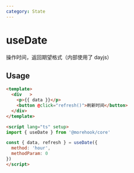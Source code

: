 ```yaml
---
category: State
---
```


# useDate

操作时间，返回期望格式（内部使用了 dayjs）

## Usage

```html
<template>
  <div   >
    <p>{{ data }}</p>
    <button @click="refresh()">刷新时间</button>
  </div>
</template>

<script lang="ts" setup>
import { useDate } from '@morehook/core'

const { data, refresh } = useDate({
  method: 'hour',
  methodParam: 0
})
</script>
```